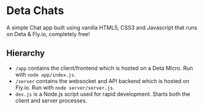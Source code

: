 # Deta Chats

A simple Chat app built using vanilla HTML5, CSS3 and Javascript that runs on Deta & Fly.io, completely free!

## Hierarchy
- `/app` contains the client/frontend which is hosted on a Deta Micro. Run with `node app/index.js`.
- `/server` contains the websocket and API backend which is hosted on Fly.io. Run with `node server/server.js`.
- `dev.js` is a Node.js script used for rapid development. Starts both the client and server processes.